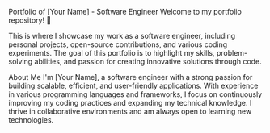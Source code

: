 Portfolio of [Your Name] - Software Engineer
Welcome to my portfolio repository! 👋

This is where I showcase my work as a software engineer, including personal projects, open-source contributions, and various coding experiments. The goal of this portfolio is to highlight my skills, problem-solving abilities, and passion for creating innovative solutions through code.

About Me
I'm [Your Name], a software engineer with a strong passion for building scalable, efficient, and user-friendly applications. With experience in various programming languages and frameworks, I focus on continuously improving my coding practices and expanding my technical knowledge. I thrive in collaborative environments and am always open to learning new technologies.

